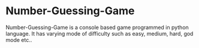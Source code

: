 # Number-Guessing-Game
Number-Guessing-Game is a console based game programmed in python language. It has varying mode of difficulty such as easy, medium, hard, god mode etc..
